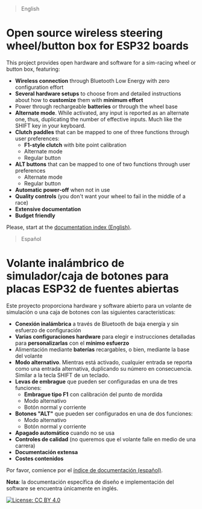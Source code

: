 > English

# Open source wireless steering wheel/button box for ESP32 boards

This project provides open hardware and software for a sim-racing wheel or button box, featuring:

- **Wireless connection** through Bluetooth Low Energy with zero configuration effort
- **Several hardware setups** to choose from and detailed instructions about how to **customize** them with **minimum effort**
- Power through rechargeable **batteries** or through the wheel base
- **Alternate mode**. While activated, any input is reported as an alternate one, thus, duplicating the number of effective inputs. Much like the SHIFT key in your keyboard.
- **Clutch paddles** that can be mapped to one of three functions through user preferences:
  - **F1-style clutch** with bite point calibration
  - Alternate mode
  - Regular button
- **ALT buttons** that can be mapped to one of two functions through user preferences
  - Alternate mode
  - Regular button
- **Automatic power-off** when not in use
- **Quality controls** (you don't want your wheel to fail in the middle of a race)
- **Extensive documentation**
- **Budget friendly**

Please, start at the [documentation index (English)](./doc/Index_en.md).

> Español

# Volante inalámbrico de simulador/caja de botones para placas ESP32 de fuentes abiertas

Este proyecto proporciona hardware y software abierto para un volante de simulación o una caja de botones con las siguientes características:

- **Conexión inalámbrica** a través de Bluetooth de baja energía y sin esfuerzo de configuración
- **Varias configuraciones hardware** para elegir e instrucciones detalladas para **personalizarlas** con el **mínimo esfuerzo** 
- Alimentación mediante **baterías** recargables, o bien, mediante la base del volante
- **Modo alternativo**. Mientras está activado, cualquier entrada se reporta como una entrada alternativa, duplicando su número en consecuencia. Similar a la tecla SHIFT de un teclado.
- **Levas de embrague** que pueden ser configuradas en una de tres funciones:
  - **Embrague tipo F1** con calibración del punto de mordida
  - Modo alternativo
  - Botón normal y corriente
- **Botones "ALT"** que pueden ser configurados en una de dos funciones:
  - Modo alternativo
  - Botón normal y corriente
- **Apagado automático** cuando no se usa
- **Controles de calidad** (no queremos que el volante falle en medio de una carrera)
- **Documentación extensa**
- **Costes contenidos**

Por favor, comience por el [índice de documentación (español)](./doc/Index_es.md).

**Nota**: la documentación específica de diseño e implementación del software se encuentra únicamente en inglés.

[![License: CC BY 4.0](https://img.shields.io/badge/License-CC%20BY%204.0-lightgrey.svg)](https://creativecommons.org/licenses/by/4.0/)
